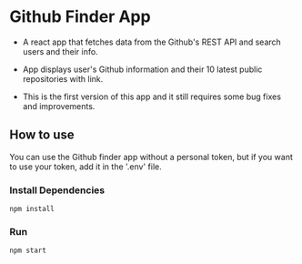 # Github Finder App

- A react app that fetches data from the Github's REST API and search users and their info.

- App displays user's Github information and their 10 latest public repositories with link.

- This is the first version of this app and it still requires some bug fixes and improvements.

## How to use

You can use the Github finder app without a personal token, but if you want to use your token, add it in the '.env' file.

### Install Dependencies

```
npm install
```

### Run

```
npm start
```